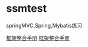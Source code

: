 # ssmtest
springMVC,Spring,Mybatis练习

[框架整合手册](https://blog.pcgrw.com/43.html)
<a href="https://blog.pcgrw.com/43.html" target="view_window">框架整合手册</a>
